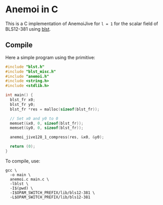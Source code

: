 # Anemoi in C

This is a C implementation of AnemoiJive for `l = 1` for the scalar field of BLS12-381 using [blst](https://github.com/supranational/blst/).

## Compile

Here a simple program using the primitive:
```C
#include "blst.h"
#include "blst_misc.h"
#include "anemoi.h"
#include <string.h>
#include <stdlib.h>

int main() {
  blst_fr x0;
  blst_fr y0;
  blst_fr *res = malloc(sizeof(blst_fr));

  // Set x0 and y0 to 0
  memset(&x0, 0, sizeof(blst_fr));
  memset(&y0, 0, sizeof(blst_fr));

  anemoi_jive128_1_compress(res, &x0, &y0);

  return (0);
}
```

To compile, use:
```
gcc \
  -o main \
  anemoi.c main.c \
  -lblst \
  -I$(pwd) \
  -I$OPAM_SWITCH_PREFIX/lib/bls12-381 \
  -L$OPAM_SWITCH_PREFIX/lib/bls12-381
```
